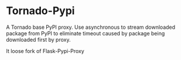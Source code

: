 Tornado-Pypi
============

A Tornado base PyPI proxy. Use asynchronous to stream downloaded package from
PyPI to eliminate timeout caused by package being downloaded first by proxy.

It loose fork of Flask-Pypi-Proxy
